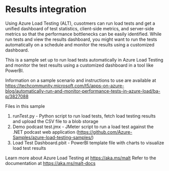 # Results integration

Using Azure Load Testing (ALT), cusotmers can run load tests and get a unified dashboard of test statistics, client-side metrics, and server-side metrics so that the performance bottlenecks can be easily identified. While run tests and view the results dashboard, you might want to run the tests automatically on a schedule and monitor the results using a customized dashboard.  

This is a sample set up to run load tests automatically in Azure Load Testing and monitor the test results using a customized dashboard in a tool like PowerBI. 

Information on a sample scenario and instructions to use are available at https://techcommunity.microsoft.com/t5/apps-on-azure-blog/automatically-run-and-monitor-performance-tests-in-azure-load/ba-p/3827088

Files in this sample 

1. runTest.py - Python script to run load tests, fetch load testing results and upload the CSV file to a blob storage
2. Demo podcast test.jmx - JMeter script to run a load test against the .NET podcast web application (https://github.com/Azure-Samples/azure-load-testing-samples/)
3. Load Test Dashboard.pbit - PowerBI template file with charts to visualize load test results

Learn more about Azure Load Testing at https://aka.ms/malt
Refer to the documentation at https://aka.ms/malt-docs 
